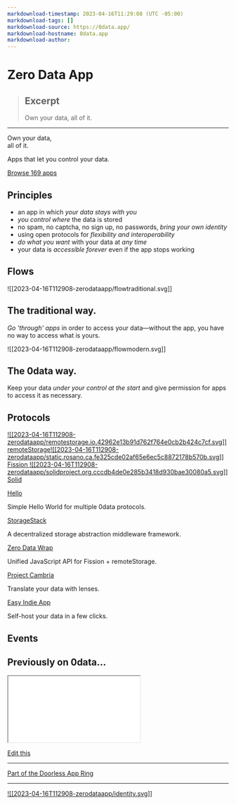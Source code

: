 ```yaml
---
markdownload-timestamp: 2023-04-16T11:29:08 (UTC -05:00)
markdownload-tags: []
markdownload-source: https://0data.app/
markdownload-hostname: 0data.app
markdownload-author: 
---
```


# Zero Data App

> ## Excerpt
> Own your data, all of it.

---
Own your data,  
all of it.

Apps that let you control your data.

[Browse 169 apps](https://0data.app/glance)

## Principles

-   an app in which _your data stays with you_
-   _you control where_ the data is stored
-   no spam, no captcha, no sign up, no passwords, _bring your own identity_
-   using open protocols for _flexibility and interoperability_
-   _do what you want_ with your data at _any time_
-   your data is _accessible forever_ even if the app stops working

## Flows

![[2023-04-16T112908-zerodataapp/flowtraditional.svg]]

## The traditional way.

_Go 'through' apps_ in order to access your data—without the app, you have no way to access what is yours.

![[2023-04-16T112908-zerodataapp/flowmodern.svg]]

## The 0data way.

Keep your data _under your control at the start_ and give permission for apps to access it as necessary.

## Protocols

 [![[2023-04-16T112908-zerodataapp/remotestorage.io.42962e13b91d762f764e0cb2b424c7cf.svg]] remoteStorage](https://remotestorage.io/)[![[2023-04-16T112908-zerodataapp/static.rosano.ca.fe325cde02af65e6ec5c8872178b570b.svg]] Fission ](https://fission.codes/)[![[2023-04-16T112908-zerodataapp/solidproject.org.cccdb4de0e285b3418d930bae30080a5.svg]] Solid](https://solidproject.org/)

[Hello](https://hello.0data.app/)

Simple Hello World for multiple 0data protocols.

[StorageStack](https://github.com/jorishermans/storagestack)

A decentralized storage abstraction middleware framework.

[Zero Data Wrap](https://github.com/0dataapp/0datawrap)

Unified JavaScript API for Fission + remoteStorage.

[Project Cambria](https://www.inkandswitch.com/cambria.html)

Translate your data with lenses.

[Easy Indie App](https://easyindie.app/)

Self-host your data in a few clicks.

## Events

## Previously on 0data…

<iframe src="//player.vimeo.com/video/779640162?color=ffffff&amp;title=0&amp;byline=0&amp;portrait=0&amp;dnt=true" allowfullscreen=""></iframe>

[Edit this](https://github.com/0dataapp/0data)

___

[Part of the Doorless App Ring](https://ring.0data.app/)

___

[![[2023-04-16T112908-zerodataapp/identity.svg]]](https://rosano.ca/ "Visit rosano.ca")

